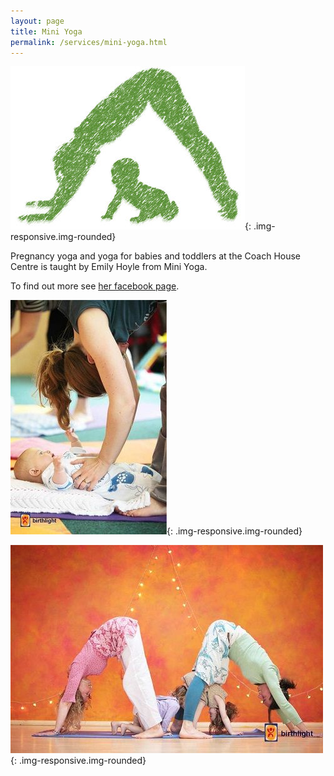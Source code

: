 ```yaml
---
layout: page
title: Mini Yoga
permalink: /services/mini-yoga.html
---
```



![Mini yoga](/img/miniyoga-1.jpg){: .img-responsive.img-rounded}

Pregnancy yoga and yoga for babies and toddlers at the Coach House Centre is taught by Emily Hoyle from Mini Yoga.

To find out more see [her facebook page](https://www.facebook.com/Minimountainyoga/?hc_ref=SEARCH&amp;fref=nf).

![Mini yoga](/img/miniyoga-2.jpg){: .img-responsive.img-rounded}

![Mini yoga](/img/miniyoga-3.jpg){: .img-responsive.img-rounded}